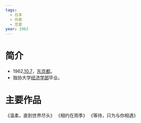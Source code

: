 ```yaml
---
tags:
  - 日本
  - 作家
  - 恋爱
year: 1962
---
```

# 简介

- 1962[.10.7](2024-10-07.md)，[东京都](东京都.md)。
- 独协大学[经济学部](经济学部.md)毕业。
# 主要作品

《温柔，直到世界尽头》
《相约在雨季》
《等待，只为与你相遇》